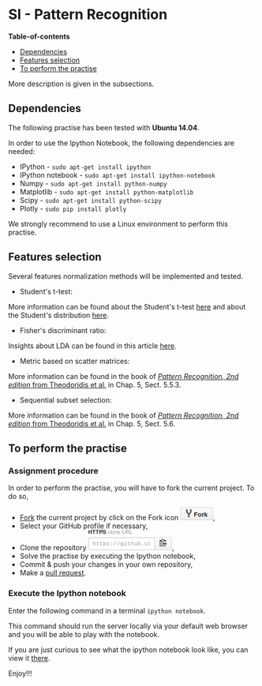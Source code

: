 # SI - Pattern Recognition

**Table-of-contents**

* [Dependencies](#dependencies)
* [Features selection](#features-selection)
* [To perform the practise](#to-perform-the-practise)

More description is given in the subsections.

## Dependencies

The following practise has been tested with **Ubuntu 14.04**.

In order to use the Ipython Notebook, the following dependencies are needed:

* IPython - `sudo apt-get install ipython`
* IPython notebook - `sudo apt-get install ipython-notebook`
* Numpy - `sudo apt-get install python-numpy`
* Matplotlib - `sudo apt-get install python-matplotlib`
* Scipy - `sudo apt-get install python-scipy`
* Plotly - `sudo pip install plotly`

We strongly recommend to use a Linux environment to perform this practise.

## Features selection

Several features normalization methods will be implemented and tested.

- Student's t-test:

More information can be found about the Student's t-test [here](http://en.wikipedia.org/wiki/Student%27s_t-test) and about the Student's distribution [here](http://en.wikipedia.org/wiki/Student%27s_t-distribution).

- Fisher's discriminant ratio:

Insights about LDA can be found in this article [here](http://faculty.ist.psu.edu/jessieli/Publications/ecmlpkdd11_qgu.pdf).

- Metric based on scatter matrices:

More information can be found in the book of [*Pattern Recognition, 2nd edition* from Theodoridis et al.](http://www.manalhelal.com/Books/F2014/Pattern%20Recognition_2003.pdf) in Chap. 5, Sect. 5.5.3.

- Sequential subset selection:

More information can be found in the book of [*Pattern Recognition, 2nd edition* from Theodoridis et al.](http://www.manalhelal.com/Books/F2014/Pattern%20Recognition_2003.pdf) in Chap. 5, Sect. 5.6.

## To perform the practise

### Assignment procedure

In order to perform the practise, you will have to fork the current project. To do so,

- [Fork](https://help.github.com/articles/fork-a-repo/) the current project by click on the Fork icon ![Do not fine the icon](./readme-images/fork-icon.png),
- Select your GitHub profile if necessary,
- Clone the repository ![Do not fine the icon](./readme-images/git-clone.png),
- Solve the practise by executing the Ipython notebook,
- Commit & push your changes in your own repository,
- Make a [pull request](https://help.github.com/articles/using-pull-requests/).

### Execute the Ipython notebook

Enter the following command in a terminal `ipython notebook`.

This command should run the server locally via your default web browser and you will be able to play with the notebook.

If you are just curious to see what the ipython notebook look like, you can view it [there](http://nbviewer.ipython.org/github/ViBOT-Erasmus/B31XI-SI-Features-Selection/blob/master/features-selection.ipynb).

Enjoy!!!

